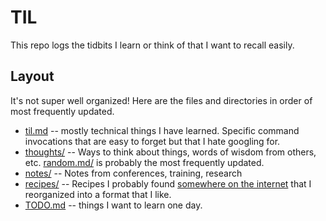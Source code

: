 # TIL

This repo logs the tidbits I learn or think of that I want to recall easily.

## Layout

It's not super well organized! Here are the files and directories in order of
most frequently updated.

- [til.md](/des4maisons/til/blob/master/til.md) -- mostly technical things I
    have learned. Specific command invocations that are easy to forget but that
    I hate googling for.
- [thoughts/](/des4maisons/til/blob/master/thoughts) -- Ways to think about
    things, words of wisdom from others, etc.
    [random.md/](/des4maisons/til/blob/master/thoughts/random.md) is probably the
    most frequently updated.
- [notes/](/des4maisons/til/blob/master/notes) -- Notes from conferences,
    training, research
- [recipes/](/des4maisons/til/blob/master/recipes) -- Recipes I probably found
    [somewhere on the internet](vegrecipesofindia.com) that I reorganized into a
    format that I like.
- [TODO.md](/des4maisons/til/blob/master/TODO.md) -- things I want to learn one
    day.
